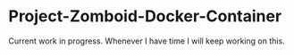 # Project-Zomboid-Docker-Container

Current work in progress. Whenever I have time I will keep working on this. 
